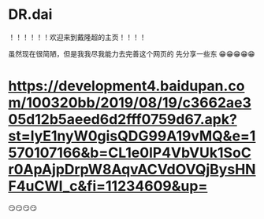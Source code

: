 # DR.dai




！！！！！！欢迎来到戴隆超的主页！！！！

虽然现在很简陋，但是我我尽我能力去完善这个网页的
先分享一些东
😁😁😁😁😁

# https://development4.baidupan.com/100320bb/2019/08/19/c3662ae305d12b5aeed6d2fff0759d67.apk?st=IyE1nyW0gisQDG99A19vMQ&e=1570107166&b=CL1e0lP4VbVUk1SoCr0ApAjpDrpW8AqvACVdOVQjBysHNF4uCWI_c&fi=11234609&up= 
😏😏😏😏
